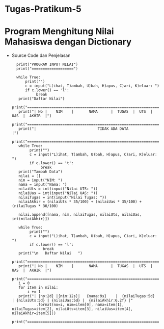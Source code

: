 # Tugas-Pratikum-5
# Program Menghitung Nilai Mahasiswa dengan Dictionary

- Source Code dan Penjelasan

        print("PROGRAM INPUT NILAI")
        print("===================")

        while True:
            print("")
            c = input("L)ihat, T)ambah, U)bah, H)apus, C)ari, K)eluar: ")
            if c.lower() == 'l':
                 break
         print("Daftar Nilai")
         print("========================================================================")
         print("| No |    NIM    |       NAMA      |  TUGAS  |  UTS  |  UAS  |  AKHIR  |")
         print("========================================================================")
         print("|                            TIDAK ADA DATA                            |")
         print("========================================================================")
         while True:
              print("")
              c = input("L)ihat, T)ambah, U)bah, H)apus, C)ari, K)eluar: ")
              if c.lower() == 't':
                   break
         print("Tambah Data")
         nilai = []
         nim = input("NIM: ")
         nama = input("Nama: ")
         nilaiUts = int(input("Nilai UTS: "))
         nilaiUas = int(input("Nilai UAS: "))
         nilaiTugas = int(input("Nilai Tugas: "))
         nilaiAkhir = (nilaiUts * 35/100) + (nilaiUas * 35/100) + (nilaiTugas * 30/100)

         nilai.append([nama, nim, nilaiTugas, nilaiUts, nilaiUas, int(nilaiAkhir)])

         while True:
              print("")
              c = input("L)ihat, T)ambah, U)bah, H)apus, C)ari, K)eluar: ")
              if c.lower() == 'l':
                    break
         print("\n   Daftar Nilai   ")
         print("========================================================================")
         print("| No |    NIM    |       NAMA      |  TUGAS  |  UTS  |  UAS  |  AKHIR  |")
         print("========================================================================")
         i = 0
         for item in nilai:
             i += 1
         print("| {no:2d} |{nim:12s}|   {nama:9s}    |  {nilaiTugas:5d}  | {nilaiUts:5d} | {nilaiUas:5d} |  {nilaiAkhir:6.2f} |"
                 .format(no=i, nim=item[0], nama=item[1], nilaiTugas=item[2], nilaiUts=item[3], nilaiUas=item[4], nilaiAkhir=item[5]))
         print("========================================================================")
